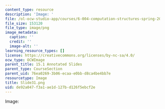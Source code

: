 ```yaml
---
content_type: resource
description: 'Image: '
file: /ol-ocw-studio-app/courses/6-004-computation-structures-spring-2017/de92a047f3a1ae1d127bd126f5ebcf2e_Slide31.png
file_size: 153120
file_type: image/png
image_metadata:
  caption: ''
  credit: ''
  image-alt: ''
learning_resource_types: []
license: https://creativecommons.org/licenses/by-nc-sa/4.0/
ocw_type: OCWImage
parent_title: 15.1 Annotated Slides
parent_type: CourseSection
parent_uid: 76ea0269-3b06-ecaa-e0bb-d8ca4be4bb7e
resourcetype: Image
title: Slide31.png
uid: de92a047-f3a1-ae1d-127b-d126f5ebcf2e
---
```

Image: 